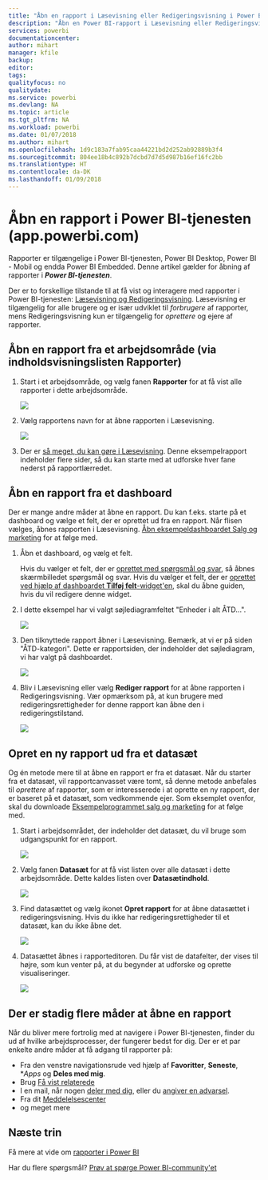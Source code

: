 ```yaml
---
title: "Åbn en rapport i Læsevisning eller Redigeringsvisning i Power Bi-tjenesten"
description: "Åbn en Power BI-rapport i Læsevisning eller Redigeringsvisning"
services: powerbi
documentationcenter: 
author: mihart
manager: kfile
backup: 
editor: 
tags: 
qualityfocus: no
qualitydate: 
ms.service: powerbi
ms.devlang: NA
ms.topic: article
ms.tgt_pltfrm: NA
ms.workload: powerbi
ms.date: 01/07/2018
ms.author: mihart
ms.openlocfilehash: 1d9c183a7fab95caa44221bd2d252ab92889b3f4
ms.sourcegitcommit: 804ee18b4c892b7dcbd7d7d5d987b16ef16fc2bb
ms.translationtype: HT
ms.contentlocale: da-DK
ms.lasthandoff: 01/09/2018
---
```

# <a name="open-a-report-in-power-bi-service-apppowerbicom"></a>Åbn en rapport i Power BI-tjenesten (app.powerbi.com)
Rapporter er tilgængelige i Power BI-tjenesten, Power BI Desktop, Power BI - Mobil og endda Power BI Embedded. Denne artikel gælder for åbning af rapporter i ***Power BI-tjenesten***.

Der er to forskellige tilstande til at få vist og interagere med rapporter i Power BI-tjenesten: [Læsevisning og Redigeringsvisning](service-reading-view-and-editing-view.md). Læsevisning er tilgængelig for alle brugere og er især udviklet til *forbrugere* af rapporter, mens Redigeringsvisning kun er tilgængelig for *oprettere* og ejere af rapporter. 

## <a name="open-a-report-from-a-workspace-via-the-reports-content-view-list"></a>Åbn en rapport fra et arbejdsområde (via indholdsvisningslisten **Rapporter**)

1. Start i et arbejdsområde, og vælg fanen **Rapporter** for at få vist alle rapporter i dette arbejdsområde.  
   
   ![](media/service-report-open/power-bi-open-report.png)
1. Vælg rapportens navn for at åbne rapporten i Læsevisning.  
   
    ![](media/service-report-open/power-bi-reading-view.png)
1. Der er [så meget, du kan gøre i Læsevisning](service-reading-view-and-editing-view.md).  Denne eksempelrapport indeholder flere sider, så du kan starte med at udforske hver fane nederst på rapportlærredet. 

## <a name="open-a-report-from-a-dashboard"></a>Åbn en rapport fra et dashboard
Der er mange andre måder at åbne en rapport. Du kan f.eks. starte på et dashboard og vælge et felt, der er oprettet ud fra en rapport.  Når flisen vælges, åbnes rapporten i Læsevisning. [Åbn eksempeldashboardet Salg og marketing](sample-datasets.md) for at følge med.

1. Åbn et dashboard, og vælg et felt.

   Hvis du vælger et felt, der er [oprettet med spørgsmål og svar](service-dashboard-pin-tile-from-q-and-a.md), så åbnes skærmbilledet spørgsmål og svar. Hvis du vælger et felt, der er [oprettet ved hjælp af dashboardet **Tilføj felt**-widget'en](service-dashboard-add-widget.md), skal du åbne guiden, hvis du vil redigere denne widget.  

2.  I dette eksempel har vi valgt søjlediagramfeltet "Enheder i alt ÅTD...".

    ![](media/service-report-open/power-bi-dashboard.png)

3.  Den tilknyttede rapport åbner i Læsevisning. Bemærk, at vi er på siden "ÅTD-kategori". Dette er rapportsiden, der indeholder det søjlediagram, vi har valgt på dashboardet.

    ![](media/service-report-open/power-bi-report.png)

4. Bliv i Læsevisning eller vælg **Rediger rapport** for at åbne rapporten i Redigeringsvisning. Vær opmærksom på, at kun brugere med redigeringsrettigheder for denne rapport kan åbne den i redigeringstilstand.

    ![](media/service-report-open/power-bi-edit-report.png)

## <a name="create-a-brand-new-report-from-a-dataset"></a>Opret en ny rapport ud fra et datasæt
Og én metode mere til at åbne en rapport er fra et datasæt. Når du starter fra et datasæt, vil rapportcanvasset være tomt, så denne metode anbefales til *oprettere* af rapporter, som er interesserede i at oprette en ny rapport, der er baseret på et datasæt, som vedkommende ejer. Som eksemplet ovenfor, skal du downloade [Eksempelprogrammet salg og marketing](sample-datasets.md) for at følge med.

1. Start i arbejdsområdet, der indeholder det datasæt, du vil bruge som udgangspunkt for en rapport.

   ![](media/service-report-open/power-bi-workspace.png)

2. Vælg fanen **Datasæt** for at få vist listen over alle datasæt i dette arbejdsområde. Dette kaldes listen over **Datasætindhold**.
   
   ![](media/service-report-open/power-bi-dataset.png)

1. Find datasættet og vælg ikonet **Opret rapport** for at åbne datasættet i redigeringsvisning. Hvis du ikke har redigeringsrettigheder til et datasæt, kan du ikke åbne det. 
   
    ![](media/service-report-open/power-bi-create-report.png)

3. Datasættet åbnes i rapporteditoren. Du får vist de datafelter, der vises til højre, som kun venter på, at du begynder at udforske og oprette visualiseringer. 

   ![](media/service-report-open/power-bi-blank-canvas.png)

##  <a name="still-more-ways-to-open-a-report"></a>Der er stadig flere måder at åbne en rapport
Når du bliver mere fortrolig med at navigere i Power BI-tjenesten, finder du ud af hvilke arbejdsprocesser, der fungerer bedst for dig. Der er et par enkelte andre måder at få adgang til rapporter på:
- Fra den venstre navigationsrude ved hjælp af **Favoritter**, **Seneste**, **Apps* og **Deles med mig**. 
- Brug [Få vist relaterede](service-related-content.md)
- I en mail, når nogen [deler med dig](service-share-reports.md), eller du [angiver en advarsel](service-set-data-alerts.md).    
- Fra dit [Meddelelsescenter](service-notification-center.md)    
- og meget mere

## <a name="next-steps"></a>Næste trin
Få mere at vide om [rapporter i Power BI](service-reports.md)

Har du flere spørgsmål? [Prøv at spørge Power BI-community'et](http://community.powerbi.com/)  

